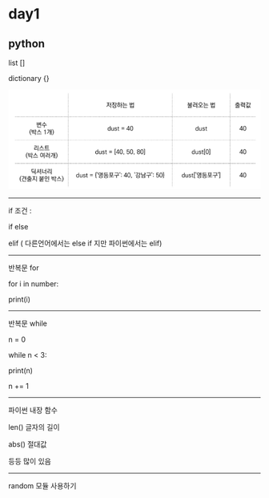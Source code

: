 # day1

## python

list   []

dictionary   {}



![image-20210717204047283](day1.assets/image-20210717204047283.png)

---

if  조건 :



if else



elif ( 다른언어에서는 else if 지만 파이썬에서는 elif)

---

반복문  for 

for i in number:

 print(i)

---

반복문 while

n = 0

while n < 3:

  print(n) 

  n += 1

---

파이썬 내장 함수 

len() 글자의 길이

abs() 절대값 

등등 많이 있음

---

random 모듈 사용하기









